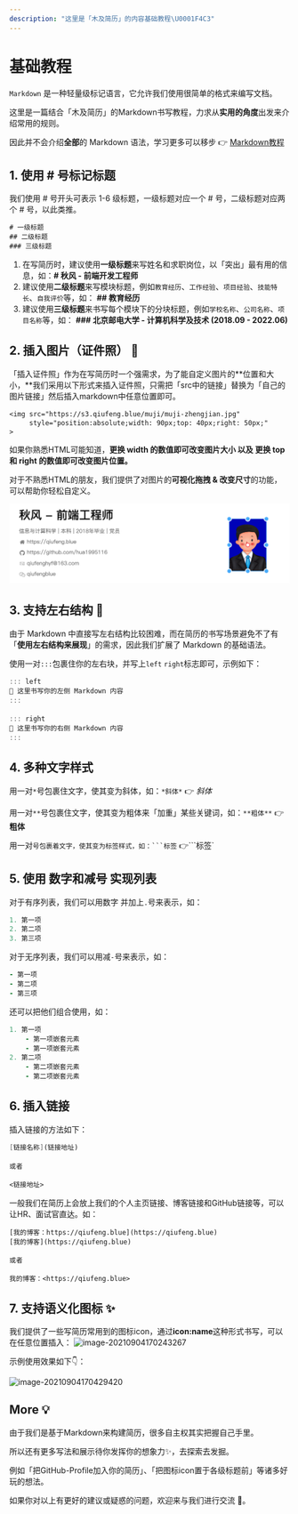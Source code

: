 ```yaml
---
description: "这里是「木及简历」的内容基础教程\U0001F4C3"
---
```


# 基础教程

`Markdown` 是一种轻量级标记语言，它允许我们使用很简单的格式来编写文档。

这里是一篇结合「木及简历」的Markdown书写教程，力求从**实用的角度**出发来介绍常用的规则。

因此并不会介绍**全部**的 Markdown 语法，学习更多可以移步 👉 [Markdown教程](https://www.runoob.com/markdown/md-tutorial.html)

## 1. 使用 \# 号标记标题

我们使用 \# 号开头可表示 1-6 级标题，一级标题对应一个 \# 号，二级标题对应两个 \# 号，以此类推。

```css
# 一级标题
## 二级标题
### 三级标题
```

1. 在写简历时，建议使用**一级标题**来写姓名和求职岗位，以「突出」最有用的信息，如：**\# 秋风 - 前端开发工程师**
2. 建议使用**二级标题**来写模块标题，例如`教育经历`、`工作经验`、`项目经验`、`技能特长`、`自我评价`等，如： **\#\# 教育经历**
3. 建议使用**三级标题**来书写每个模块下的分块标题，例如`学校名称`、`公司名称`、`项目名称`等，如： **\#\#\# 北京邮电大学 - 计算机科学及技术 \(2018.09 - 2022.06\)**

## 2. 插入图片（证件照） 🧩

「插入证件照」作为在写简历时一个强需求，为了能自定义图片的**位置和大小，**我们采用以下形式来插入证件照，只需把「src中的链接」替换为「自己的图片链接」然后插入markdown中任意位置即可。

```markup
<img src="https://s3.qiufeng.blue/muji/muji-zhengjian.jpg"
     style="position:absolute;width: 90px;top: 40px;right: 50px;"
>
```

如果你熟悉HTML可能知道，**更换 width 的数值即可改变图片大小 以及 更换 top 和 right 的数值即可改变图片位置。**

对于不熟悉HTML的朋友，我们提供了对图片的**可视化拖拽 & 改变尺寸**的功能，可以帮助你轻松自定义。

![](../.gitbook/assets/jie-ping-20210904-xia-wu-6.36.14.png)

## 3. 支持左右结构 🎉

由于 Markdown 中直接写左右结构比较困难，而在简历的书写场景避免不了有「**使用左右结构来展现**」的需求，因此我们扩展了 Markdown 的基础语法。

使用一对`:::`包裹住你的左右块，并写上`left` `right`标志即可，示例如下：

```java
::: left
🎉 这里书写你的左侧 Markdown 内容
:::

::: right
🎉 这里书写你的右侧 Markdown 内容
:::
```

## 4. 多种文字样式

用一对`*`号包裹住文字，使其变为斜体，如：`*斜体*` 👉 _斜体_

用一对`**`号包裹住文字，使其变为粗体来「加重」某些关键词，如：`**粗体**` 👉 **粗体**

用一对`````号包裹着文字，使其变为标签样式，如：```标签````` 👉```标签\`

## 5. 使用 数字和减号 实现列表

对于有序列表，我们可以用数字 并加上`.`号来表示，如：

```coffeescript
1. 第一项
2. 第二项
3. 第三项
```

对于无序列表，我们可以用减`-`号来表示，如：

```coffeescript
- 第一项
- 第二项
- 第三项
```

还可以把他们组合使用，如：

```coffeescript
1. 第一项
    - 第一项嵌套元素
    - 第一项嵌套元素
2. 第二项
    - 第二项嵌套元素
    - 第二项嵌套元素
```

## 6. 插入链接

插入链接的方法如下：

```scheme
[链接名称](链接地址)

或者

<链接地址>
```

一般我们在简历上会放上我们的个人主页链接、博客链接和GitHub链接等，可以让HR、面试官直达。如：

```text
[我的博客：https://qiufeng.blue](https://qiufeng.blue)
[我的博客](https://qiufeng.blue)

或者

我的博客：<https://qiufeng.blue>
```

## 7. 支持语义化图标 ✨

我们提供了一些写简历常用到的图标icon，通过**icon:name**这种形式书写，可以在任意位置插入： ![image-20210904170243267](https://s3.qiufeng.blue/nan/image-20210904170243267.png)

示例使用效果如下👇：

![image-20210904170429420](https://s3.qiufeng.blue/nan/image-20210904170429420.png)

## More 💡

由于我们是基于Markdown来构建简历，很多自主权其实把握自己手里。

所以还有更多写法和展示待你发挥你的想象力✨，去探索去发掘。

例如「把GitHub-Profile加入你的简历」、「把图标icon置于各级标题前」等诸多好玩的想法。

如果你对以上有更好的建议或疑惑的问题，欢迎来与我们进行交流 👏。

